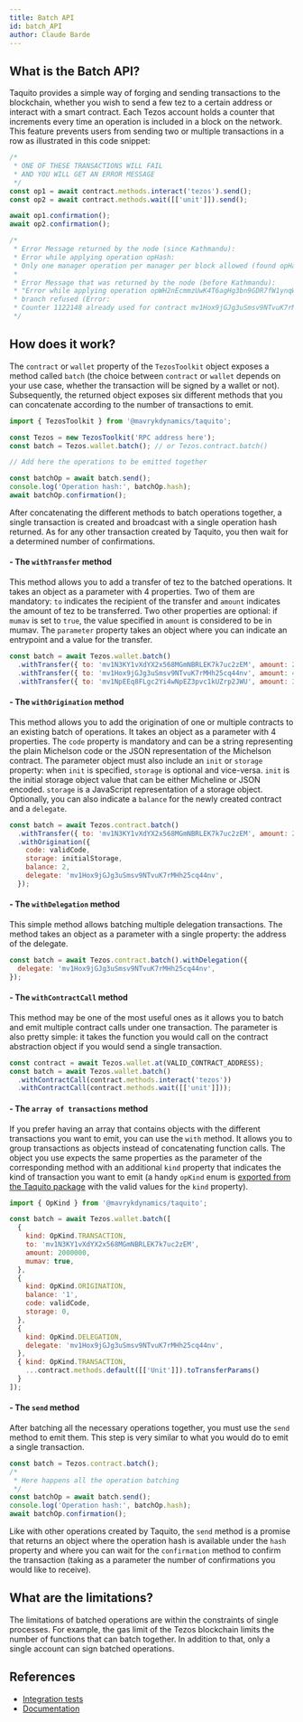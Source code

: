 ```yaml
---
title: Batch API
id: batch_API
author: Claude Barde
---
```


## What is the Batch API?

Taquito provides a simple way of forging and sending transactions to the blockchain, whether you wish to send a few tez to a certain address or interact with a smart contract. Each Tezos account holds a counter that increments every time an operation is included in a block on the network. This feature prevents users from sending two or multiple transactions in a row as illustrated in this code snippet:

```js
/*
 * ONE OF THESE TRANSACTIONS WILL FAIL 
 * AND YOU WILL GET AN ERROR MESSAGE
 */
const op1 = await contract.methods.interact('tezos').send();
const op2 = await contract.methods.wait([['unit']]).send();

await op1.confirmation();
await op2.confirmation();

/*
 * Error Message returned by the node (since Kathmandu):
 * Error while applying operation opHash: 
 * Only one manager operation per manager per block allowed (found opHash2 with Xtez fee).
 * 
 * Error Message that was returned by the node (before Kathmandu):
 * "Error while applying operation opWH2nEcmmzUwK4T6agHg3bn9GDR7fW1ynqWL58AVRAb7aZFciD:
 * branch refused (Error:
 * Counter 1122148 already used for contract mv1Hox9jGJg3uSmsv9NTvuK7rMHh25cq44nv (expected 1122149))"
 */
```


## How does it work?

The `contract` or `wallet` property of the `TezosToolkit` object exposes a method called `batch` (the choice between `contract` or `wallet` depends on your use case, whether the transaction will be signed by a wallet or not). Subsequently, the returned object exposes six different methods that you can concatenate according to the number of transactions to emit.

```js
import { TezosToolkit } from '@mavrykdynamics/taquito';

const Tezos = new TezosToolkit('RPC address here');
const batch = Tezos.wallet.batch(); // or Tezos.contract.batch()

// Add here the operations to be emitted together

const batchOp = await batch.send();
console.log('Operation hash:', batchOp.hash);
await batchOp.confirmation();
```

After concatenating the different methods to batch operations together, a single transaction is created and broadcast with a single operation hash returned. As for any other transaction created by Taquito, you then wait for a determined number of confirmations.

#### - The `withTransfer` method

This method allows you to add a transfer of tez to the batched operations. It takes an object as a parameter with 4 properties. Two of them are mandatory: `to` indicates the recipient of the transfer and `amount` indicates the amount of tez to be transferred. Two other properties are optional: if `mumav` is set to `true`, the value specified in `amount` is considered to be in mumav. The `parameter` property takes an object where you can indicate an entrypoint and a value for the transfer.

```js
const batch = await Tezos.wallet.batch()
  .withTransfer({ to: 'mv1N3KY1vXdYX2x568MGmNBRLEK7k7uc2zEM', amount: 2 })
  .withTransfer({ to: 'mv1Hox9jGJg3uSmsv9NTvuK7rMHh25cq44nv', amount: 4000000, mumav: true })
  .withTransfer({ to: 'mv1NpEEq8FLgc2Yi4wNpEZ3pvc1kUZrp2JWU', amount: 3 });
```

#### - The `withOrigination` method

This method allows you to add the origination of one or multiple contracts to an existing batch of operations. It takes an object as a parameter with 4 properties. The `code` property is mandatory and can be a string representing the plain Michelson code or the JSON representation of the Michelson contract. The parameter object must also include an `init` or `storage` property: when `init` is specified, `storage` is optional and vice-versa. `init` is the initial storage object value that can be either Micheline or JSON encoded. `storage` is a JavaScript representation of a storage object. Optionally, you can also indicate a `balance` for the newly created contract and a `delegate`.

```js
const batch = await Tezos.contract.batch()
  .withTransfer({ to: 'mv1N3KY1vXdYX2x568MGmNBRLEK7k7uc2zEM', amount: 2 })
  .withOrigination({
    code: validCode,
    storage: initialStorage,
    balance: 2,
    delegate: 'mv1Hox9jGJg3uSmsv9NTvuK7rMHh25cq44nv',
  });
```

#### - The `withDelegation` method

This simple method allows batching multiple delegation transactions. The method takes an object as a parameter with a single property: the address of the delegate.

```js
const batch = await Tezos.contract.batch().withDelegation({
  delegate: 'mv1Hox9jGJg3uSmsv9NTvuK7rMHh25cq44nv',
});
```

#### - The `withContractCall` method

This method may be one of the most useful ones as it allows you to batch and emit multiple contract calls under one transaction. The parameter is also pretty simple: it takes the function you would call on the contract abstraction object if you would send a single transaction.

```js
const contract = await Tezos.wallet.at(VALID_CONTRACT_ADDRESS);
const batch = await Tezos.wallet.batch()
  .withContractCall(contract.methods.interact('tezos'))
  .withContractCall(contract.methods.wait([['unit']]));
```

#### - The `array of transactions` method

If you prefer having an array that contains objects with the different transactions you want to emit, you can use the `with` method. It allows you to group transactions as objects instead of concatenating function calls. The object you use expects the same properties as the parameter of the corresponding method with an additional `kind` property that indicates the kind of transaction you want to emit (a handy `opKind` enum is [exported from the Taquito package](https://github.com/mavryk-network/mavryk-taquito/blob/master/packages/taquito-rpc/src/opkind.ts) with the valid values for the `kind` property).

```js
import { OpKind } from '@mavrykdynamics/taquito';

const batch = await Tezos.wallet.batch([
  {
    kind: OpKind.TRANSACTION,
    to: 'mv1N3KY1vXdYX2x568MGmNBRLEK7k7uc2zEM',
    amount: 2000000,
    mumav: true,
  },
  {
    kind: OpKind.ORIGINATION,
    balance: '1',
    code: validCode,
    storage: 0,
  },
  {
    kind: OpKind.DELEGATION,
    delegate: 'mv1Hox9jGJg3uSmsv9NTvuK7rMHh25cq44nv',
  },
  { kind: OpKind.TRANSACTION, 
    ...contract.methods.default([['Unit']]).toTransferParams() 
  }
]);
```

#### - The `send` method

After batching all the necessary operations together, you must use the `send` method to emit them. This step is very similar to what you would do to emit a single transaction.

```js
const batch = Tezos.contract.batch();
/*
 * Here happens all the operation batching
 */
const batchOp = await batch.send();
console.log('Operation hash:', batchOp.hash);
await batchOp.confirmation();
```

Like with other operations created by Taquito, the `send` method is a promise that returns an object where the operation hash is available under the `hash` property and where you can wait for the `confirmation` method to confirm the transaction (taking as a parameter the number of confirmations you would like to receive).

## What are the limitations?

The limitations of batched operations are within the constraints of single processes. For example, the gas limit of the Tezos blockchain limits the number of functions that can batch together.
In addition to that, only a single account can sign batched operations.

## References

- [Integration tests](https://github.com/mavryk-network/mavryk-taquito/blob/master/integration-tests/batch-api.spec.ts)
- [Documentation](https://taquito.mavryk.org/typedoc/classes/_taquito_taquito.walletoperationbatch.html)
